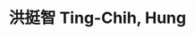 ---
chinese_name: 洪挺智
english_name: Ting-Chih, Hung
title: 洪挺智 Ting-Chih, Hung
id: tingchihhung
collection: members
position: Part-time Research Assistant
type: part-time research assistant
department: 123
image_path: https://source.unsplash.com/collection/139386/600x600?a=.png
photo: pt_ra/tingchihhung.jpeg
blurb: 123
---